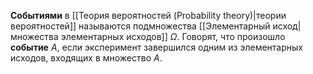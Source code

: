 **Событиями** в [[Теория вероятностей (Probability theory)|теории вероятностей]] называются подмножества [[Элементарный исход|множества элементарных исходов]] $\Omega$. Говорят, что произошло **событие** $A$, если эксперимент завершился одним из элементарных исходов, входящих в множество $A.$